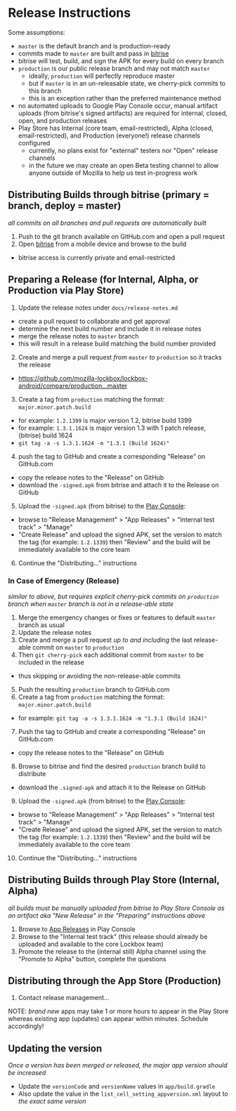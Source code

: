# Release Instructions

Some assumptions:

- `master` is the default branch and is production-ready
- commits made to `master` are built and pass in [bitrise][1]
- bitrise will test, build, and sign the APK for every build on every branch
- `production` is our public release branch and may not match `master`
  - ideally, `production` will perfectly reproduce master
  - but if `master` is in an un-releasable state, we cherry-pick commits to this branch
  - this is an exception rather than the preferred maintenance method
- no automated uploads to Google Play Console occur, manual artifact uploads (from bitrise's signed artifacts) are required for internal, closed, open, and production releases
- Play Store has Internal (core team, email-restricted), Alpha (closed, email-restricted), and Production (everyone!) release channels configured
  - currently, no plans exist for "external" testers nor "Open" release channels
  - in the future we may create an open Beta testing channel to allow anyone outside of Mozilla to help us test in-progress work

## Distributing Builds through bitrise (primary = branch, deploy = master)

_all commits on all branches and pull requests are automatically built_

1. Push to the git branch available on GitHub.com and open a pull request
2. Open [bitrise][1] from a mobile device and browse to the build
  - bitrise access is currently private and email-restricted

## Preparing a Release (for Internal, Alpha, or Production via Play Store)

1. Update the release notes under `docs/release-notes.md`
  - create a pull request to collaborate and get approval
  - determine the next build number and include it in release notes
  - merge the release notes to `master` branch
  - this will result in a release build matching the build number provided
2. Create and merge a pull request _from_ `master` _to_ `production` so it tracks the release
  - https://github.com/mozilla-lockbox/lockbox-android/compare/production...master
3. Create a tag from `production` matching the format: `major.minor.patch.build`
  - for example: `1.2.1399` is major version 1.2, bitrise build 1399
  - for example: `1.3.1.1624` is major version 1.3 with 1 patch release, (bitrise) build 1624
  - `git tag -a -s 1.3.1.1624 -m "1.3.1 (Build 1624)"`
4. push the tag to GitHub and create a corresponding "Release" on GitHub.com
  - copy the release notes to the "Release" on GitHub
  - download the `-signed.apk` from bitrise and attach it to the Release on GitHub
5. Upload the `-signed.apk` (from bitrise) to the [Play Console][2]:
  - browse to "Release Management" > "App Releases" > "Internal test track" > "Manage"
  - "Create Release" and upload the signed APK, set the version to match the tag (for example: `1.2.1339`) then "Review" and the build will be immediately available to the core team
6. Continue the "Distributing..." instructions

### In Case of Emergency (Release)

_similar to above, but requires explicit cherry-pick commits on `production` branch when `master` branch is not in a release-able state_

1. Merge the emergency changes or fixes or features to default `master` branch as usual
2. Update the release notes
3. Create and merge a pull request _up to and including_ the last release-able commit on `master` to `production`
4. Then `git cherry-pick` each additional commit from `master` to be included in the release
  - thus skipping or avoiding the non-release-able commits
5. Push the resulting `production` branch to GitHub.com
6. Create a tag from `production` matching the format: `major.minor.patch.build`
  - for example: `git tag -a -s 1.3.1.1624 -m "1.3.1 (Build 1624)"`
7. Push the tag to GitHub and create a corresponding "Release" on GitHub.com
  - copy the release notes to the "Release" on GitHub
8. Browse to bitrise and find the desired `production` branch build to distribute
  - download the `.signed-apk` and attach it to the Release on GitHub
9. Upload the `-signed.apk` (from bitrise) to the [Play Console][2]:
  - browse to "Release Management" > "App Releases" > "Internal test track" > "Manage"
  - "Create Release" and upload the signed APK, set the version to match the tag (for example: `1.2.1339`) then "Review" and the build will be immediately available to the core team
10. Continue the "Distributing..." instructions

## Distributing Builds through Play Store (Internal, Alpha)

_all builds must be manually uploaded from bitrise to Play Store Console as an artifact aka "New Release" in the "Preparing" instructions above_

1. Browse to [App Releases][2] in Play Console
2. Browse to the "Internal test track" (this release should already be uploaded and available to the core Lockbox team)
3. Promote the release to the (internal still) Alpha channel using the "Promote to Alpha" button, complete the questions

## Distributing through the App Store (Production)

1. Contact release management...

NOTE: _brand new_ apps may take 1 or more hours to appear in the Play Store whereas existing app (updates) can appear within minutes. Schedule accordingly!

## Updating the version

_Once a version has been merged or released, the major app version should be increased_

- Update the `versionCode` and `versionName` values in `app/build.gradle`
- Also update the value in the `list_cell_setting_appversion.xml` layout to _the exact same version_

[1]: https://app.bitrise.io/app/20089a88380dd14d
[2]: https://play.google.com/apps/publish/?account=7083182635971239206#ManageReleasesPlace:p=mozilla.lockbox&appid=4972100280256015711
